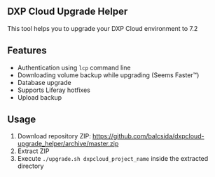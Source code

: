 ## DXP Cloud Upgrade Helper

This tool helps you to upgrade your DXP Cloud environment to 7.2

## Features

* Authentication using `lcp` command line
* Downloading volume backup while upgrading (Seems Faster™)
* Database upgrade
* Supports Liferay hotfixes
* Upload backup

## Usage

1. Download repository ZIP: https://github.com/balcsida/dxpcloud-upgrade_helper/archive/master.zip
2. Extract ZIP
3. Execute `./upgrade.sh dxpcloud_project_name` inside the extracted directory
